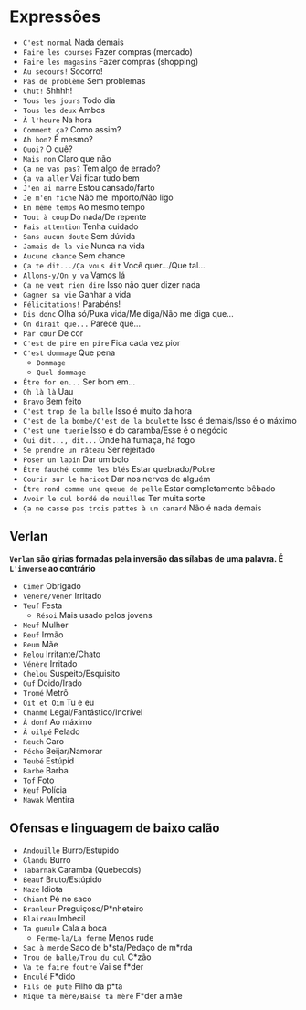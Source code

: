 # Expressões

-   `C'est normal` Nada demais
-   `Faire les courses` Fazer compras (mercado)
-   `Faire les magasins` Fazer compras (shopping)
-   `Au secours!` Socorro!
-   `Pas de problème` Sem problemas
-   `Chut!` Shhhh!
-   `Tous les jours` Todo dia
-   `Tous les deux` Ambos
-   `À l'heure` Na hora
-   `Comment ça?` Como assim?
-   `Ah bon?` É mesmo?
-   `Quoi?` O quê?
-   `Mais non` Claro que não
-   `Ça ne vas pas?` Tem algo de errado?
-   `Ça va aller` Vai ficar tudo bem
-   `J'en ai marre` Estou cansado/farto
-   `Je m'en fiche` Não me importo/Não ligo
-   `En même temps` Ao mesmo tempo
-   `Tout à coup` Do nada/De repente
-   `Fais attention` Tenha cuidado
-   `Sans aucun doute` Sem dúvida
-   `Jamais de la vie` Nunca na vida
-   `Aucune chance` Sem chance
-   `Ça te dit.../Ça vous dit` Você quer.../Que tal...
-   `Allons-y/On y va` Vamos lá
-   `Ça ne veut rien dire` Isso não quer dizer nada
-   `Gagner sa vie` Ganhar a vida
-   `Félicitations!` Parabéns!
-   `Dis donc` Olha só/Puxa vida/Me diga/Não me diga que...
-   `On dirait que...` Parece que...
-   `Par cœur` De cor
-   `C'est de pire en pire` Fica cada vez pior
-   `C'est dommage` Que pena
    -   `Dommage`
    -   `Quel dommage`
-   `Être for en...` Ser bom em...
-   `Oh là là` Uau
-   `Bravo` Bem feito
-   `C'est trop de la balle` Isso é muito da hora
-   `C'est de la bombe/C'est de la boulette` Isso é demais/Isso é o máximo
-   `C'est une tuerie` Isso é do caramba/Esse é o negócio
-   `Qui dit..., dit...` Onde há fumaça, há fogo
-   `Se prendre un râteau` Ser rejeitado
-   `Poser un lapin` Dar um bolo
-   `Être fauché comme les blés` Estar quebrado/Pobre
-   `Courir sur le haricot` Dar nos nervos de alguém
-   `Être rond comme une queue de pelle` Estar completamente bêbado
-   `Avoir le cul bordé de nouilles` Ter muita sorte
-   `Ça ne casse pas trois pattes à un canard` Não é nada demais

## Verlan

**`Verlan` são gírias formadas pela inversão das sílabas de uma palavra. É `L'inverse` ao contrário**

-   `Cimer` Obrigado
-   `Venere/Vener` Irritado
-   `Teuf` Festa
    -   `Résoi` Mais usado pelos jovens
-   `Meuf` Mulher
-   `Reuf` Irmão
-   `Reum` Mãe
-   `Relou` Irritante/Chato
-   `Vénère` Irritado
-   `Chelou` Suspeito/Esquisito
-   `Ouf` Doido/Irado
-   `Tromé` Metrô
-   `Oit et Oim` Tu e eu
-   `Chanmé` Legal/Fantástico/Incrível
-   `À donf` Ao máximo
-   `À oilpé` Pelado
-   `Reuch` Caro
-   `Pécho` Beijar/Namorar
-   `Teubé` Estúpid
-   `Barbe` Barba
-   `Tof` Foto
-   `Keuf` Polícia
-   `Nawak` Mentira

## Ofensas e linguagem de baixo calão

-   `Andouille` Burro/Estúpido
-   `Glandu` Burro
-   `Tabarnak` Caramba (Quebecois)
-   `Beauf` Bruto/Estúpido
-   `Naze` Idiota
-   `Chiant` Pé no saco
-   `Branleur` Preguiçoso/P\*nheteiro
-   `Blaireau` Imbecil
-   `Ta gueule` Cala a boca
    -   `Ferme-la/La ferme` Menos rude
-   `Sac à merde` Saco de b\*sta/Pedaço de m\*rda
-   `Trou de balle/Trou du cul` C\*zão
-   `Va te faire foutre` Vai se f\*der
-   `Enculé` F\*dido
-   `Fils de pute` Filho da p\*ta
-   `Nique ta mère/Baise ta mère` F\*der a mãe
